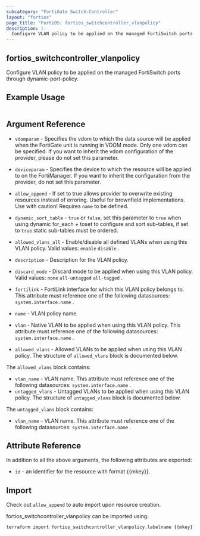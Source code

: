 ```yaml
---
subcategory: "FortiGate Switch-Controller"
layout: "fortios"
page_title: "FortiOS: fortios_switchcontroller_vlanpolicy"
description: |-
  Configure VLAN policy to be applied on the managed FortiSwitch ports through dynamic-port-policy.
---
```


## fortios_switchcontroller_vlanpolicy
Configure VLAN policy to be applied on the managed FortiSwitch ports through dynamic-port-policy.

## Example Usage

```hcl

```

## Argument Reference
* `vdomparam` - Specifies the vdom to which the data source will be applied when the FortiGate unit is running in VDOM mode. Only one vdom can be specified. If you want to inherit the vdom configuration of the provider, please do not set this parameter.
* `deviceparam` - Specifies the device to which the resource will be applied to on the FortiManager. If you want to inherit the configuration from the provider, do not set this parameter.
* `allow_append` - If set to true allows provider to overwrite existing resources instead of erroring. Useful for brownfield implementations. Use with caution! Requires `name` to be defined.
* `dynamic_sort_table` - `true` or `false`, set this parameter to `true` when using dynamic for_each + toset to configure and sort sub-tables, if set to `true` static sub-tables must be ordered.

* `allowed_vlans_all` - Enable/disable all defined VLANs when using this VLAN policy. Valid values: `enable` `disable` .
* `description` - Description for the VLAN policy.
* `discard_mode` - Discard mode to be applied when using this VLAN policy. Valid values: `none` `all-untagged` `all-tagged` .
* `fortilink` - FortiLink interface for which this VLAN policy belongs to. This attribute must reference one of the following datasources: `system.interface.name` .
* `name` - VLAN policy name.
* `vlan` - Native VLAN to be applied when using this VLAN policy. This attribute must reference one of the following datasources: `system.interface.name` .
* `allowed_vlans` - Allowed VLANs to be applied when using this VLAN policy. The structure of `allowed_vlans` block is documented below.

The `allowed_vlans` block contains:

* `vlan_name` - VLAN name. This attribute must reference one of the following datasources: `system.interface.name` .
* `untagged_vlans` - Untagged VLANs to be applied when using this VLAN policy. The structure of `untagged_vlans` block is documented below.

The `untagged_vlans` block contains:

* `vlan_name` - VLAN name. This attribute must reference one of the following datasources: `system.interface.name` .

## Attribute Reference

In addition to all the above arguments, the following attributes are exported:
* `id` - an identifier for the resource with format {{mkey}}.

## Import

Check out `allow_append` to auto import upon resource creation.

fortios_switchcontroller_vlanpolicy can be imported using:
```sh
terraform import fortios_switchcontroller_vlanpolicy.labelname {{mkey}}
```
